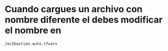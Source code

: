 # Cuando cargues un archivo con nombre diferente el debes modificar el nombre en
    /ec2bastion.auto.tfvars